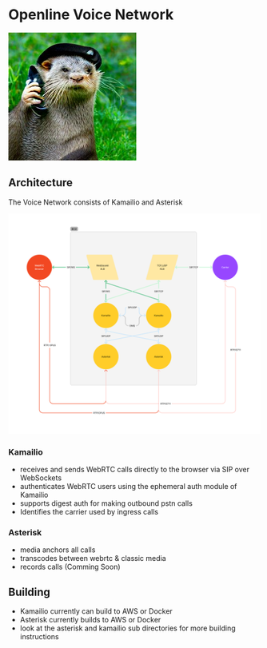 # Openline Voice Network
![Octavian Tails On The Phone](../images/otter_phone.jpeg)

## Architecture

The Voice Network consists of Kamailio and Asterisk

![Network Diagram](../images/Full%20Voice%20Network.png)

### Kamailio
* receives and sends WebRTC calls directly to the browser via SIP over WebSockets
* authenticates WebRTC users using the ephemeral auth module of Kamailio
* supports digest auth for making outbound pstn calls
* Identifies the carrier used by ingress calls


### Asterisk
* media anchors all calls
* transcodes between webrtc & classic media
* records calls (Comming Soon)


## Building
* Kamailio currently can build to AWS or Docker
* Asterisk currently builds to AWS or Docker
* look at the asterisk and kamailio sub directories for more building instructions
